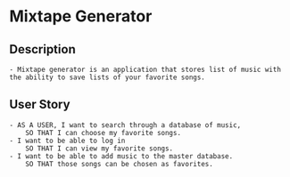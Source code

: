 # Mixtape Generator

## Description
    - Mixtape generator is an application that stores list of music with the ability to save lists of your favorite songs. 

## User Story
    - AS A USER, I want to search through a database of music,
        SO THAT I can choose my favorite songs.
    - I want to be able to log in 
        SO THAT I can view my favorite songs.
    - I want to be able to add music to the master database.
        SO THAT those songs can be chosen as favorites.
        
    